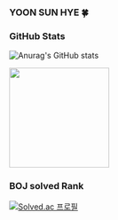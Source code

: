 ### YOON SUN HYE 🍀

<!--
**SunHyeYoon/SunHyeYoon** is a ✨ _special_ ✨ repository because its `README.md` (this file) appears on your GitHub profile.

Here are some ideas to get you started:

- 🔭 I’m currently working on ...
- 🌱 I’m currently learning ...
- 👯 I’m looking to collaborate on ...
- 🤔 I’m looking for help with ...
- 💬 Ask me about ...
- 📫 How to reach me: ...
- 😄 Pronouns: ...
- ⚡ Fun fact: ...
-->

### GitHub Stats
![Anurag's GitHub stats](https://github-readme-stats.vercel.app/api?username=SunHyeYoon&show_icons=true&theme=radical)

<a href="https://github.com/SunHyeYoon"><img align="center" style="height:180px" src="https://github-readme-stats.vercel.app/api/top-langs/?username=SunHyeYoon&layout=compact&theme=nord&hide_border=true" /></a> 

### BOJ solved Rank
[![Solved.ac 프로필](http://mazassumnida.wtf/api/v2/generate_badge?boj=lieto96)](https://solved.ac/lieto96)

